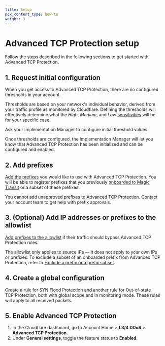 ```yaml
---
title: Setup
pcx_content_type: how-to
weight: 3
---
```


# Advanced TCP Protection setup

Follow the steps described in the following sections to get started with Advanced TCP Protection.

## 1. Request initial configuration

When you get access to Advanced TCP Protection, there are no configured thresholds in your account.

Thresholds are based on your network's individual behavior, derived from your traffic profile as monitored by Cloudflare. Defining the thresholds will effectively determine what the _High_, _Medium_, and _Low_ [sensitivities](/ddos-protection/tcp-protection/rule-settings/#burst-sensitivity) will be for your specific case.

Ask your Implementation Manager to configure initial threshold values.

Once thresholds are configured, the Implementation Manager will let you know that Advanced TCP Protection has been initialized and can be configured and enabled.

## 2. Add prefixes

[Add the prefixes](/ddos-protection/tcp-protection/how-to/add-prefix/) you would like to use with Advanced TCP Protection. You will be able to register prefixes that you previously [onboarded to Magic Transit](/magic-transit/how-to/advertise-prefixes/) or a subset of these prefixes.

You cannot add unapproved prefixes to Advanced TCP Protection. Contact your account team to get help with prefix approvals.

## 3. (Optional) Add IP addresses or prefixes to the allowlist

[Add prefixes to the allowlist](/ddos-protection/tcp-protection/how-to/add-prefix-allowlist/) if their traffic should bypass Advanced TCP Protection rules.

The allowlist only applies to source IPs — it does not apply to your own IPs or prefixes. To exclude a subset of an onboarded prefix from Advanced TCP Protection, refer to [Exclude a prefix or a prefix subset](/ddos-protection/tcp-protection/how-to/exclude-prefix/).

## 4. Create a global configuration

[Create a rule](/ddos-protection/tcp-protection/how-to/create-rule/) for SYN Flood Protection and another rule for Out-of-state TCP Protection, both with global scope and in monitoring mode. These rules will apply to all received packets.

## 5. Enable Advanced TCP Protection

1. In the Cloudflare dashboard, go to Account Home > **L3/4 DDoS** > **Advanced TCP Protection**.
2. Under **General settings**, toggle the feature status to **Enabled**.
